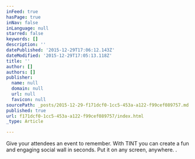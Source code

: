```yaml
---
inFeed: true
hasPage: true
inNav: false
inLanguage: null
starred: false
keywords: []
description: ''
datePublished: '2015-12-29T17:06:12.143Z'
dateModified: '2015-12-29T17:05:13.118Z'
title: ''
author: []
authors: []
publisher:
  name: null
  domain: null
  url: null
  favicon: null
sourcePath: _posts/2015-12-29-f171dcf0-1cc5-453a-a122-f99cef089757.md
published: true
url: f171dcf0-1cc5-453a-a122-f99cef089757/index.html
_type: Article

---
```

Give your attendees an event to remember. With TINT you can create a fun and engaging social wall in seconds. Put it on any screen, anywhere. .